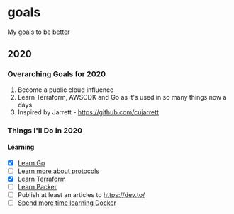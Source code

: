 # goals
My goals to be better

## 2020

### Overarching Goals for 2020
1. Become a public cloud influence
2. Learn Terraform, AWSCDK and Go as it's used in so many things now a days
3. Inspired by Jarrett - https://github.com/cujarrett

### Things I'll Do in 2020

#### Learning
- [x] [Learn Go](https://github.com/cujarrett/learning-go)
- [ ] [Learn more about protocols](https://github.com/cujarrett/personal-goals/issues/42)
- [x] [Learn Terraform](https://github.com/cujarrett/learning-terraform)
- [ ] [Learn Packer](https://github.com/cujarrett/personal-goals/issues/43)
- [ ] Publish at least an articles to https://dev.to/
- [ ] [Spend more time learning Docker](https://www.youtube.com/watch?v=YFl2mCHdv24)
